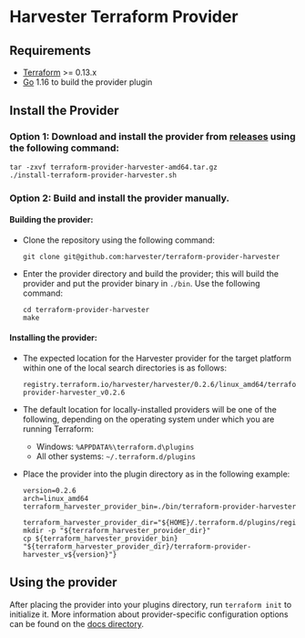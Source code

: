 # Harvester Terraform Provider

## Requirements

- [Terraform](https://www.terraform.io/downloads.html) >= 0.13.x
- [Go](https://golang.org/doc/install) 1.16 to build the provider plugin

## Install the Provider

### **Option 1:** Download and install the provider from [releases](https://github.com/harvester/terraform-provider-harvester/releases) using the following command:
```
tar -zxvf terraform-provider-harvester-amd64.tar.gz
./install-terraform-provider-harvester.sh
```

### **Option 2:** Build and install the provider manually.

#### **Building the provider:**

  * Clone the repository using the following command:
    ```
    git clone git@github.com:harvester/terraform-provider-harvester
    ```

  * Enter the provider directory and build the provider; this will build the provider and put the provider binary in `./bin`. Use the following command:
    ```
    cd terraform-provider-harvester
    make
    ```

#### **Installing the provider:**

  * The expected location for the Harvester provider for the target platform within one of the local search directories is as follows:
    ```
    registry.terraform.io/harvester/harvester/0.2.6/linux_amd64/terraform-provider-harvester_v0.2.6
    ```

  * The default location for locally-installed providers will be one of the following, depending on the operating system under which you are running Terraform:

    - Windows: `%APPDATA%\terraform.d\plugins`
    - All other systems: `~/.terraform.d/plugins`


  * Place the provider into the plugin directory as in the following example:
    ```
    version=0.2.6
    arch=linux_amd64
    terraform_harvester_provider_bin=./bin/terraform-provider-harvester

    terraform_harvester_provider_dir="${HOME}/.terraform.d/plugins/registry.terraform.io/harvester/harvester/${version}/${arch}/"
    mkdir -p "${terraform_harvester_provider_dir}"
    cp ${terraform_harvester_provider_bin} "${terraform_harvester_provider_dir}/terraform-provider-harvester_v${version}"}
    ```

## Using the provider
After placing the provider into your plugins directory,  run `terraform init` to initialize it.
More information about provider-specific configuration options can be found on the [docs directory](https://github.com/harvester/terraform-provider-harvester/tree/master/docs).
